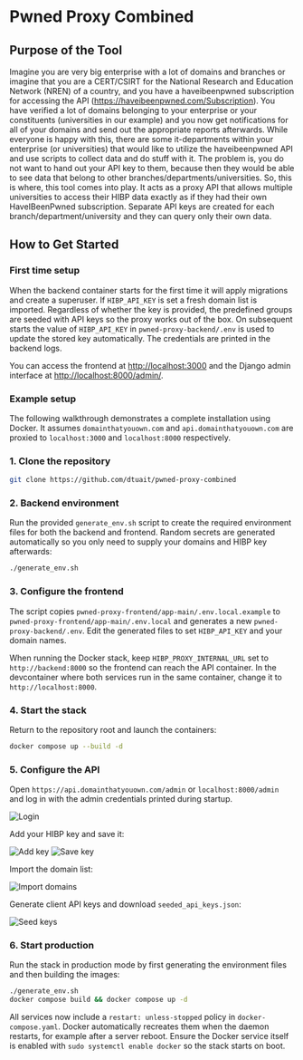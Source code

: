 # Pwned Proxy Combined

## Purpose of the Tool

Imagine you are very big enterprise with a lot of domains and branches or imagine that you are a CERT/CSIRT for the National Research and Education Network (NREN) of a country, and you have a haveibeenpwned subscription for accessing the API (https://haveibeenpwned.com/Subscription). You have verified a lot of domains belonging to your enterprise or your constituents (universities in our example) and you now get notifications for all of your domains and send out the appropriate reports afterwards. While everyone is happy with this, there are some it-departments within your enterprise (or universities) that would like to utilize the haveibeenpwned API and use scripts to collect data and do stuff with it. The problem is, you do not want to hand out your API key to them, because then they would be able to see data that belong to other branches/departments/universities. So, this is where, this tool comes into play.
It acts as a proxy API that allows multiple universities to access their HIBP data exactly as if they had their own HaveIBeenPwned subscription. Separate API keys are created for each branch/department/university and they can query only their own data.

## How to Get Started

### First time setup

When the backend container starts for the first time it will apply migrations and create a superuser. If `HIBP_API_KEY`
is set a fresh domain list is imported. Regardless of whether the key is provided, the predefined groups are seeded
with API keys so the proxy works out of the box. On subsequent starts the value of `HIBP_API_KEY` in
`pwned-proxy-backend/.env` is used to update the stored key automatically. The credentials are printed in the backend
logs.

You can access the frontend at [http://localhost:3000](http://localhost:3000) and the Django admin interface at
[http://localhost:8000/admin/](http://localhost:8000/admin/).

### Example setup

The following walkthrough demonstrates a complete installation using Docker. It
assumes `domainthatyouown.com` and `api.domainthatyouown.com` are proxied to
`localhost:3000` and `localhost:8000` respectively.

### 1. Clone the repository

```bash
git clone https://github.com/dtuait/pwned-proxy-combined
```

### 2. Backend environment


Run the provided `generate_env.sh` script to create the required environment
files for both the backend and frontend. Random secrets are generated
automatically so you only need to supply your domains and HIBP key afterwards:

```bash
./generate_env.sh
```


### 3. Configure the frontend

The script copies `pwned-proxy-frontend/app-main/.env.local.example` to
`pwned-proxy-frontend/app-main/.env.local` and generates a new
`pwned-proxy-backend/.env`. Edit the generated files to set
`HIBP_API_KEY` and your domain names.

When running the Docker stack, keep `HIBP_PROXY_INTERNAL_URL` set to
`http://backend:8000` so the frontend can reach the API container. In the
devcontainer where both services run in the same container, change it to
`http://localhost:8000`.

### 4. Start the stack

Return to the repository root and launch the containers:

```bash
docker compose up --build -d
```

### 5. Configure the API

Open `https://api.domainthatyouown.com/admin` or `localhost:8000/admin` and log in with the admin
credentials printed during startup.

![Login](https://supabase.vicre-nextjs-01.security.ait.dtu.dk/storage/v1/object/public/hibp-guide/1-django-adminlogin.png)

Add your HIBP key and save it:

![Add key](https://supabase.vicre-nextjs-01.security.ait.dtu.dk/storage/v1/object/public/hibp-guide/2-django-add-hibpkey.png)
![Save key](https://supabase.vicre-nextjs-01.security.ait.dtu.dk/storage/v1/object/public/hibp-guide/3-django-savehibpkey.png)

Import the domain list:

![Import domains](https://supabase.vicre-nextjs-01.security.ait.dtu.dk/storage/v1/object/public/hibp-guide/4.1-django-importdomains.png)

Generate client API keys and download `seeded_api_keys.json`:

![Seed keys](https://supabase.vicre-nextjs-01.security.ait.dtu.dk/storage/v1/object/public/hibp-guide/5.2-django-seed-and-download-clienthibpkeys.png)


### 6. Start production

Run the stack in production mode by first generating the environment files and
then building the images:

```bash
./generate_env.sh
docker compose build && docker compose up -d
```

All services now include a `restart: unless-stopped` policy in
`docker-compose.yaml`. Docker automatically recreates them when the
daemon restarts, for example after a server reboot. Ensure the Docker
service itself is enabled with `sudo systemctl enable docker` so the
stack starts on boot.


